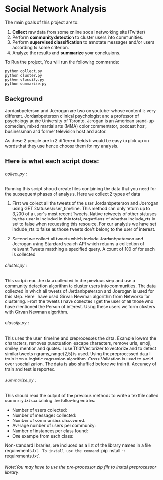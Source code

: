 # Social Network Analysis

The main goals of this project are to:
1. **Collect** raw data from some online social networking site (Twitter)
2. Perform **community detection** to cluster users into communities.
3. Perform **supervised classification** to annotate messages and/or users according to some criterion.
4. Analyze the results and **summarize** your conclusions.

To Run the project, You will run the following commands:
```
python collect.py
python cluster.py
python classify.py
python summarize.py
```

## Background

Jordanbpeterson and Joerogan are two on youtuber whose content is very different.
Jordanbpeterson  clinical psychologist and a professor of psychology at the University of Toronto. 
Jerogan is an American stand-up comedian, mixed martial arts (MMA) color commentator, podcast host, businessman and former television host and actor. 

As these 2 people are in 2 different fields it would be easy to pick up on words that they use hence choose them for my analysis.

## Here is what each script does:

###### collect.py : 
Running this script should create files containing the data that you need for the subsequent phases of analysis. Here we collect 2 types of data

1. First we collect all the tweets of the user Jordanbpeterson and Joerogan using GET Statuses/user_timeline. This method can only return up to 3,200  of a user's most recent Tweets. Native retweets of other statuses by the user is included in this total, regardless of whether include_rts is set to false when requesting this resource. For our analysis we have set include_rts to false as those tweets don't belong to the user of interest.

2. Second we collect all tweets which include Jordanbpeterson and Joerogan using Standard search API which returns  a collection of relevant Tweets matching a specified query. A count of 100 of for each is collected.

###### cluster.py : 
This script read the data collected in the previous step and use a community detection algorithm to cluster users into communities. 
The data collected in which all tweets of Jordanbpeterson and Joerogan is used for this step. Here I have used Girvan Newman algorithm from Networkx for clustering. 
From the tweets I have collected I get the user of all those who have mentioned the Person of interest. Using these users we form clusters with Girvan Newman algorithm.

###### classify.py : 

This uses the user_timeline and  preprocesses the data. Example lowers the characters, removes punctuation, escape characters, remove urls, emoji, smiley, mention and quotes. I use TfidfVectorizer to vectorize and to detect similar tweets ngrams_range(2,5) is used. Using the preprocessed data I train it on a logistic regression algorithm. Cross Validation is used to avoid over specialization. The data is also shuffled before we train it. Accuracy of train and test is reported.

###### summarize.py : 

This should read the output of the previous methods to write a textfile called summary.txt
containing the following entries:
  - Number of users collected:
  - Number of messages collected:
  - Number of communities discovered:
  - Average number of users per community:
  - Number of instances per class found:
  - One example from each class:


Non-standard libraries, are included as a list of the library names in a file requirements.txt`. To install use the command `pip install -r requirements.txt`.

######  Note:You may have to use the pre-processor zip file to install preprocessor library.